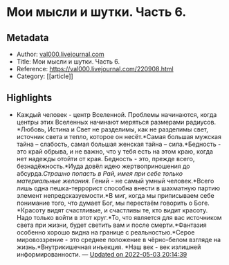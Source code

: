 # Мои мысли и шутки. Часть 6.

## Metadata
- Author: [val000.livejournal.com]()
- Title: Мои мысли и шутки. Часть 6.
- Reference: https://val000.livejournal.com/220908.html
- Category: [[article]]

## Highlights
- Каждый человек - центр Вселенной. Проблемы начинаются, когда центры этих Вселенных начинают меряться размерами радиусов.  *Любовь, Истина и Свет не разделимы, как не разделимы свет, источник света и тепло, которое он несёт.*Самая большая мужская тайна – слабость, самая большая женская тайна – сила.*Бедность - это край обрыва, и не важно, что у тебя есть на этом краю, когда нет надежды отойти от края. Бедность - это, прежде всего, безнадёжность.*Иуда довёл идею жертвоприношения до абсурда.*Страшно попасть в Рай, имея при себе только материальные желания.* Гений - не самый умный человек.*Всего лишь одна пешка-террорист способна внести в шахматную партию элемент непредсказуемости.*В миг, когда мы приписываем себе понимание того, что думает Бог, мы перестаём говорить о Боге. *Красоту видят счастливые, и счастливы те, кто видит красоту. Надо только войти в этот круг.*То, что является для вас источником света при жизни, будет светить вам и после смерти.*Фантазия особенно хорошо видна на границе с реальностью.*Серое мировоззрение - это среднее положение в чёрно-белом взгляде на жизнь.*Внутрикишечная инъекция. *Наш век - век излишней информированности. — [Updated on 2022-05-03 20:14:39](https://hyp.is/hCYGyMsEEey4Lo9fIzYdqQ/val000.livejournal.com/220908.html)


